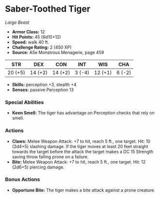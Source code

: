 # Saber-Toothed Tiger

*Large* *Beast*

- **Armor Class:** 12
- **Hit Points:** 45 (6d10+12)
- **Speed:** walk 40 ft.
- **Challenge Rating:** 2 (450 XP)
- **Source:** A5e Monstrous Menagerie, page 459

| STR | DEX | CON | INT | WIS | CHA |
| --- | --- | --- | --- | --- | --- |
| 20 (+5) | 14 (+2) | 14 (+2) | 3 (-4) | 12 (+1) | 6 (-2) |

- **Skills:** perception +3, stealth +4
- **Senses:** passive Perception 13

### Special Abilities

- **Keen Smell:** The tiger has advantage on Perception checks that rely on smell.

### Actions

- **Claws:** Melee Weapon Attack: +7 to hit, reach 5 ft., one target. Hit: 10 (2d4+5) slashing damage. If the tiger moves at least 20 feet straight towards the target before the attack  the target makes a DC 15 Strength saving throw  falling prone on a failure.
- **Bite:** Melee Weapon Attack: +7 to hit, reach 5 ft., one target. Hit: 12 (2d6+5) piercing damage.

### Bonus Actions

- **Opportune Bite:** The tiger makes a bite attack against a prone creature.


